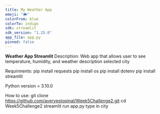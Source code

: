```yaml
---
title: My Weather App
emoji: "🌦️"
colorFrom: blue
colorTo: indigo
sdk: streamlit
sdk_version: "1.25.0"
app_file: app.py
pinned: false
---
```




**Weather App Streamlit**
Description:
Web app that allows user to see temperature, humidity, and weather description selected city

Requirments:
pip install requests 
pip install os
pip install dotenv
pip install streamlit

Python version = 3.10.0

How to use:
git clone https://github.com/averyestopinal/Week5Challenge2.git
cd Week5Challenge2
streamlit run app.py
type in city


